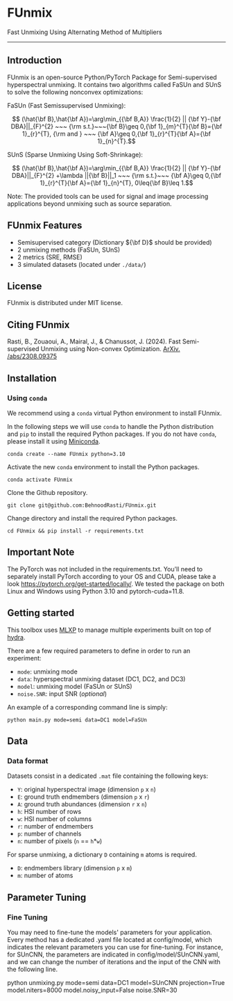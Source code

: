 # FUnmix
Fast Unmixing Using Alternating Method of Multipliers 

---

## Introduction

FUnmix is an open-source Python/PyTorch Package for Semi-supervised hyperspectral unmixing. It contains two algorithms called FaSUn and SUnS to solve the following nonconvex optimizations:

FaSUn (Fast Semissupervised Unmixing):
```math
  (\hat{\bf B},\hat{\bf A})=\arg\min_{{\bf B,A}} \frac{1}{2} || {\bf Y}-{\bf DBA}||_{F}^{2} ~~~
{\rm s.t.}~~~{\bf B}\geq 0,{\bf 1}_{m}^{T}{\bf B}={\bf 1}_{r}^{T},  {\rm and } ~~~ {\bf A}\geq 0,{\bf 1}_{r}^{T}{\bf A}={\bf 1}_{n}^{T}.
```
SUnS (Sparse Unmixing Using Soft-Shrinkage):
```math
  (\hat{\bf B},\hat{\bf A})=\arg\min_{{\bf B,A}} \frac{1}{2} || {\bf Y}-{\bf DBA}||_{F}^{2} +\lambda ||{\bf B}||_1 ~~~
{\rm s.t.}~~~ {\bf A}\geq 0,{\bf 1}_{r}^{T}{\bf A}={\bf 1}_{n}^{T}, 0\leq{\bf B}\leq 1.
```

Note: The provided tools can be used for signal and image processing applications beyond unmixing  such as source separation. 

## FUnmix Features

* Semisupervised category (Dictionary ${\bf D}$ should be provided)
* 2 unmixing methods (FaSUn, SUnS)
* 2 metrics (SRE, RMSE)
* 3 simulated datasets (located under `./data/`)

## License

FUnmix is distributed under MIT license.

## Citing FUnmix

Rasti, B., Zouaoui, A., Mairal, J., & Chanussot, J. (2024). Fast Semi-supervised Unmixing using Non-convex Optimization. [ArXiv. /abs/2308.09375](https://arxiv.org/abs/2401.12609)

## Installation

### Using `conda`

We recommend using a `conda` virtual Python environment to install FUnmix.

In the following steps we will use `conda` to handle the Python distribution and `pip` to install the required Python packages.
If you do not have `conda`, please install it using [Miniconda](https://docs.conda.io/en/latest/miniconda.html).

```
conda create --name FUnmix python=3.10
```

Activate the new `conda` environment to install the Python packages.

```
conda activate FUnmix
```

Clone the Github repository.

```
git clone git@github.com:BehnoodRasti/FUnmix.git
```

Change directory and install the required Python packages.

```
cd FUnmix && pip install -r requirements.txt
```

## Important Note

The PyTorch was not included in the requirements.txt. You'll need to separately install PyTorch according to your OS and CUDA, please take a look https://pytorch.org/get-started/locally/. We tested the package on both Linux and Windows using Python 3.10 and pytorch-cuda=11.8.


## Getting started

This toolbox uses [MLXP](https://inria-thoth.github.io/mlxp/) to manage multiple experiments built on top of [hydra](https://hydra.cc/).

There are a few required parameters to define in order to run an experiment:
* `mode`: unmixing mode 
* `data`: hyperspectral unmixing dataset (DC1, DC2, and DC3)
* `model`: unmixing model (FaSUn or SUnS)
* `noise.SNR`: input SNR (*optional*)

An example of a corresponding command line is simply:

```shell
python main.py mode=semi data=DC1 model=FaSUn
```

## Data

### Data format

Datasets consist in a dedicated `.mat` file containing the following keys:

* `Y`: original hyperspectral image (dimension `p` x `n`)
* `E`: ground truth endmembers (dimension `p` x `r`)
* `A`: ground truth abundances (dimension `r` x `n`)
* `h`: HSI number of rows
* `w`: HSI number of columns
* `r`: number of endmembers
* `p`: number of channels
* `n`: number of pixels (`n` == `h`*`w`)

For sparse unmixing, a dictionary `D` containing `m` atoms is required.

* `D`: endmembers library (dimension `p` x `m`)
* `m`: number of atoms

## Parameter Tuning

### Fine Tuning

You may need to fine-tune the models' parameters for your application. Every method has a dedicated .yaml file located at config/model, which indicates the relevant parameters you can use for fine-tuning. For instance, for SUnCNN, the parameters are indicated in config/model/SUnCNN.yaml, and we can change the number of iterations and the input of the CNN with the following line. 

python unmixing.py mode=semi data=DC1 model=SUnCNN projection=True model.niters=8000 model.noisy_input=False noise.SNR=30

